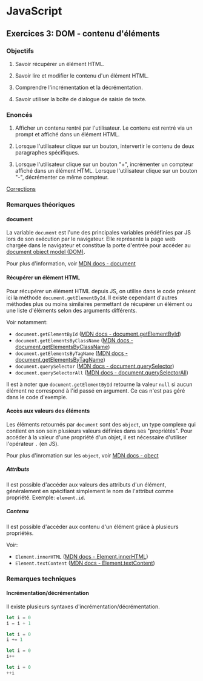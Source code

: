 # JavaScript

## Exercices 3: DOM - contenu d'éléments

### Objectifs

 1. Savoir récupérer un élément HTML.

 2. Savoir lire et modifier le contenu d'un élément HTML.

 3. Comprendre l'incrémentation et la décrémentation.

 4. Savoir utiliser la boîte de dialogue de saisie de texte.

### Enoncés

 1. Afficher un contenu rentré par l'utilisateur. Le contenu est rentré via un prompt et affiché dans un élément HTML.

 2. Lorsque l'utilisateur clique sur un bouton, intervertir le contenu de deux paragraphes spécifiques.

 3. Lorsque l'utilisateur clique sur un bouton "+", incrémenter un compteur affiché dans un élément HTML. Lorsque l'utilisateur clique sur un bouton "-", décrémenter ce même compteur.

[Corrections](./corrections/)
 
### Remarques théoriques

#### document

La variable `document` est l'une des principales variables prédéfinies par JS lors de son exécution par le navigateur. Elle représente la page web chargée dans le navigateur et constitue la porte d'entrée pour accéder au [document object model (DOM)](https://developer.mozilla.org/fr/docs/Web/API/Document_object_model/Using_the_W3C_DOM_Level_1_Core).

Pour plus d'information, voir [MDN docs - document](https://developer.mozilla.org/fr/docs/Web/API/Document)

#### Récupérer un élément HTML

Pour récupérer un élément HTML depuis JS, on utilise dans le code présent ici la méthode `document.getElementById`. Il existe cependant d'autres méthodes plus ou moins similaires permettant de récupérer un élément ou une liste d'éléments selon des arguments différents.

Voir notamment:
 - `document.getElementById` ([MDN docs - document.getElementById](https://developer.mozilla.org/fr/docs/Web/API/Document/getElementById))
 - `document.getElementsByClassName` ([MDN docs - document.getElementsByClassName](https://developer.mozilla.org/fr/docs/Web/API/Document/getElementsByClassName))
 - `document.getElementsByTagName` ([MDN docs - document.getElementsByTagName](https://developer.mozilla.org/fr/docs/Web/API/Document/getElementsByTagName))
 - `document.querySelector` ([MDN docs - document.querySelector](https://developer.mozilla.org/fr/docs/Web/API/Document/querySelector))
 - `document.querySelectorAll` ([MDN docs - document.querySelectorAll](https://developer.mozilla.org/fr/docs/Web/API/Document/querySelectorAll))

Il est à noter que `document.getElementById` retourne la valeur `null` si aucun élément ne correspond à l'id passé en argument. Ce cas n'est pas géré dans le code d'exemple.

#### Accès aux valeurs des éléments

Les éléments retournés par `document` sont des `object`, un type complexe qui contient en son sein plusieurs valeurs définies dans ses "propriétés". Pour accéder à la valeur d'une propriété d'un objet, il est nécessaire d'utiliser l'opérateur `.` (en JS).

Pour plus d'inromation sur les `object`, voir [MDN docs - obect](https://developer.mozilla.org/fr/docs/Web/JavaScript/Data_structures#les_objets)

##### Attributs

Il est possible d'accéder aux valeurs des attributs d'un élément, généralement en spécifiant simplement le nom de l'attribut comme propriété. Exemple: `element.id`.

##### Contenu

Il est possible d'accéder aux contenu d'un élément grâce à plusieurs propriétés.

Voir:
 - `Element.innerHTML` ([MDN docs - Element.innerHTML](https://developer.mozilla.org/en-US/docs/Web/API/Element/innerHTML))
  - `Element.textContent` ([MDN docs - Element.textContent](https://developer.mozilla.org/en-US/docs/Web/API/Element/textContent))

### Remarques techniques

#### Incrémentation/décrémentation

Il existe plusieurs syntaxes d'incrémentation/décrémentation.

```javascript
let i = 0
i = i + 1
```

```javascript
let i = 0
i += 1
```

```javascript
let i = 0
i++
```

```javascript
let i = 0
++i
```
